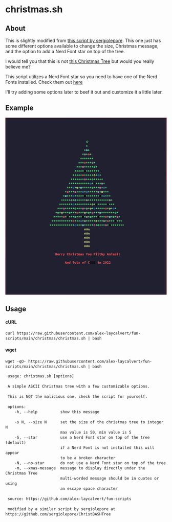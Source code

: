 # christmas.sh

## About

This is slightly modified from [this script by sergiolepore](https://github.com/sergiolepore/ChristBASHTree). This one just has some different options available to change the size, Christmas message, and the option to add a Nerd Font star on top of the tree.

I would tell you that this is not [this Christmas Tree](https://en.wikipedia.org/wiki/Christmas_Tree_EXEC) but would you really believe me?

This script utilizes a Nerd Font star so you need to have one of the Nerd Fonts installed. Check them out [here](https://www.nerdfonts.com)

I'll try adding some options later to beef it out and customize it a little later.

## Example

![Screenshot of the tree](SCREENSHOT.png)

## Usage

#### cURL

```
curl https://raw.githubusercontent.com/alex-laycalvert/fun-scripts/main/christmas/christmas.sh | bash
```

#### wget

```
wget -qO- https://raw.githubusercontent.com/alex-laycalvert/fun-scripts/main/christmas/christmas.sh | bash
```

```
 usage: christmas.sh [options]

 A simple ASCII Christmas tree with a few customizable options.

 This is NOT the malicious one, check the script for yourself.

 options:
    -h, --help          show this message

    -s N, --size N      set the size of the christmas tree to integer N
                        max value is 50, min value is 5
    -S, --star          use a Nerd Font star on top of the tree (default)
                        if a Nerd Font is not installed this will appear
                        to be a broken character
    -N, --no-star       do not use a Nerd Font star on top of the tree
    -m, --xmas-message  message to display directly under the Christmas Tree
                        multi-worded message should be in quotes or using
                        an escape space character

 source: https://github.com/alex-laycalvert/fun-scripts

 modified by a similar script by sergiolepore at https://github.com/sergiolepore/ChristBASHTree
```
